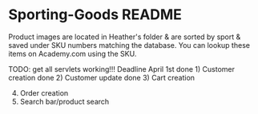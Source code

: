 # Sporting-Goods README
Product images are located in Heather's folder & are sorted by sport & saved under SKU numbers matching the database. You can lookup these items on Academy.com using the SKU.

TODO:
get all servlets working!!! Deadline April 1st
done 1) Customer creation
done 2) Customer update
done 3) Cart creation

4) Order creation
5) Search bar/product search



